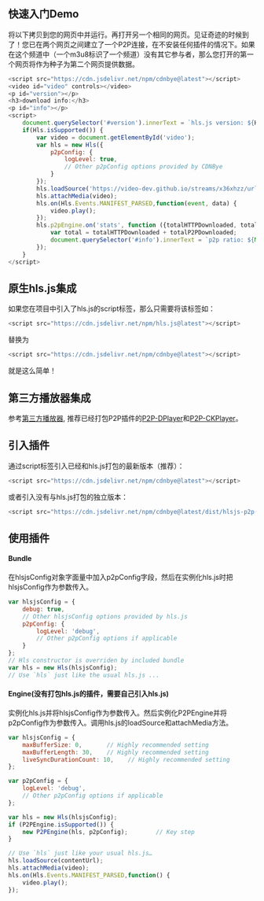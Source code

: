 
## 快速入门Demo

将以下拷贝到您的网页中并运行。再打开另一个相同的网页。见证奇迹的时候到了！您已在两个网页之间建立了一个P2P连接，在不安装任何插件的情况下。如果在这个频道中（一个m3u8标识了一个频道）没有其它参与者，那么您打开的第一个网页将作为种子为第二个网页提供数据。
```javascript
<script src="https://cdn.jsdelivr.net/npm/cdnbye@latest"></script>
<video id="video" controls></video>
<p id="version"></p>
<h3>download info:</h3>
<p id="info"></p>
<script>
    document.querySelector('#version').innerText = `hls.js version: ${Hls.version}  cdnbye version: ${Hls.engineVersion}`;
    if(Hls.isSupported()) {
        var video = document.getElementById('video');
        var hls = new Hls({
            p2pConfig: {
                logLevel: true,
                // Other p2pConfig options provided by CDNBye
            }
        });
        hls.loadSource('https://video-dev.github.io/streams/x36xhzz/url_2/193039199_mp4_h264_aac_ld_7.m3u8');
        hls.attachMedia(video);
        hls.on(Hls.Events.MANIFEST_PARSED,function(event, data) {
            video.play();
        });
        hls.p2pEngine.on('stats', function ({totalHTTPDownloaded, totalP2PDownloaded, totalP2PUploaded}) {
            var total = totalHTTPDownloaded + totalP2PDownloaded;
            document.querySelector('#info').innerText = `p2p ratio: ${Math.round(totalP2PDownloaded/total*100)}%, saved traffic: ${totalP2PDownloaded}KB, uploaded: ${totalP2PUploaded}KB`;
        });
    }
</script>
```

## 原生hls.js集成
如果您在项目中引入了hls.js的script标签，那么只需要将该标签如：
 ```javascript
<script src="https://cdn.jsdelivr.net/npm/hls.js@latest"></script>
```
替换为
 ```javascript
<script src="https://cdn.jsdelivr.net/npm/cdnbye@latest"></script>
```
就是这么简单！


## 第三方播放器集成
参考[第三方播放器](players.md), 推荐已经打包P2P插件的[P2P-DPlayer](https://github.com/cdnbye/P2P-DPlayer)和[P2P-CKPlayer](https://github.com/cdnbye/P2P-CKPlayer)。

## 引入插件
通过script标签引入已经和hls.js打包的最新版本（推荐）：
```javascript
<script src="https://cdn.jsdelivr.net/npm/cdnbye@latest"></script>
```
或者引入没有与hls.js打包的独立版本：
```javascript
<script src="https://cdn.jsdelivr.net/npm/cdnbye@latest/dist/hlsjs-p2p-engine.min.js"></script>
```

## 使用插件
#### Bundle
在hlsjsConfig对象字面量中加入p2pConfig字段，然后在实例化hls.js时把hlsjsConfig作为参数传入。
```javascript
var hlsjsConfig = {
    debug: true,
    // Other hlsjsConfig options provided by hls.js
    p2pConfig: {
        logLevel: 'debug',
        // Other p2pConfig options if applicable
    }
};
// Hls constructor is overriden by included bundle
var hls = new Hls(hlsjsConfig);
// Use `hls` just like the usual hls.js ...
```
#### Engine(没有打包hls.js的插件，需要自己引入hls.js)
实例化hls.js并将hlsjsConfig作为参数传入。然后实例化P2PEngine并将p2pConfig作为参数传入。调用hls.js的loadSource和attachMedia方法。
```javascript
var hlsjsConfig = {
    maxBufferSize: 0,       // Highly recommended setting
    maxBufferLength: 30,    // Highly recommended setting
    liveSyncDurationCount: 10,    // Highly recommended setting
};

var p2pConfig = {
    logLevel: 'debug',
    // Other p2pConfig options if applicable
};

var hls = new Hls(hlsjsConfig);
if (P2PEngine.isSupported()) {
    new P2PEngine(hls, p2pConfig);        // Key step
}

// Use `hls` just like your usual hls.js…
hls.loadSource(contentUrl);
hls.attachMedia(video);
hls.on(Hls.Events.MANIFEST_PARSED,function() {
    video.play();
});
```

